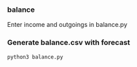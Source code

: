### balance
Enter income and outgoings in balance.py

### Generate balance.csv with forecast
`python3 balance.py`
